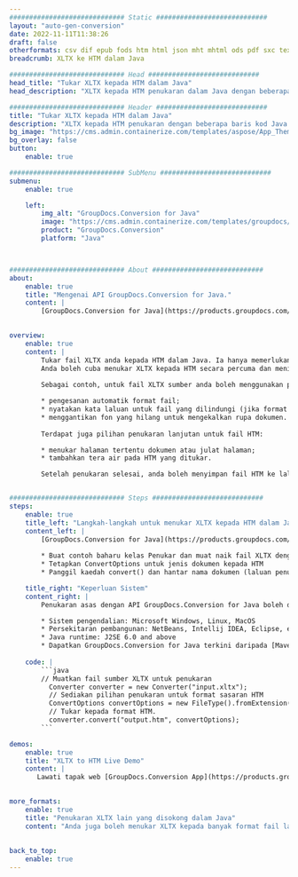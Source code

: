 ```yaml
---
############################# Static ############################
layout: "auto-gen-conversion"
date: 2022-11-11T11:38:26
draft: false
otherformats: csv dif epub fods htm html json mht mhtml ods pdf sxc tex tsv xlam xls xlsb xlsm xlsx xlt xltm xltx xml xps
breadcrumb: XLTX ke HTM dalam Java

############################# Head ############################
head_title: "Tukar XLTX kepada HTM dalam Java"
head_description: "XLTX kepada HTM penukaran dalam Java dengan beberapa baris kod. Tukar lebih 160 format fail menggunakan API penukaran dokumen GroupDocs untuk Java"

############################# Header ############################
title: "Tukar XLTX kepada HTM dalam Java"
description: "XLTX kepada HTM penukaran dengan beberapa baris kod Java."
bg_image: "https://cms.admin.containerize.com/templates/aspose/App_Themes/V3/images/bg/header1.png"
bg_overlay: false
button:
    enable: true

############################# SubMenu ############################
submenu:
    enable: true

    left:
        img_alt: "GroupDocs.Conversion for Java"
        image: "https://cms.admin.containerize.com/templates/groupdocs/images/product-logos/90x90-noborder/groupdocs-conversion-java.png"
        product: "GroupDocs.Conversion"
        platform: "Java"



############################# About ############################
about:
    enable: true
    title: "Mengenai API GroupDocs.Conversion for Java."
    content: |
        [GroupDocs.Conversion for Java](https://products.groupdocs.com/conversion/java/) ialah API penukaran format fail lanjutan untuk menukar antara imej popular dan format dokumen seperti Microsoft Office, OpenDocument, PDF, HTML, e-mel, CAD. dan banyak lagi dengan hanya beberapa baris kod. API asli secara automatik mengesan format dokumen asal dan menawarkan banyak pilihan untuk menyesuaikan dokumen yang ditukar. Bersama-sama dengan fungsi mengekstrak maklumat daripada dokumen, ia juga menyokong caching hasil penukaran ke cakera tempatan secara lalai. Walau bagaimanapun, sebarang jenis storan cache boleh disokong dengan melaksanakan antara muka yang sesuai - Amazon S3, Dropbox, Google Drive, Windows Azure, Reddis atau mana-mana yang lain.
    

overview:
    enable: true
    content: |
        Tukar fail XLTX anda kepada HTM dalam Java. Ia hanya memerlukan beberapa baris kod Java pada mana-mana platform pilihan anda, seperti Windows, Linux, macOS.
        Anda boleh cuba menukar XLTX kepada HTM secara percuma dan menilai kualiti hasil penukaran. Bersama-sama dengan skrip penukaran fail mudah, anda boleh mencuba pilihan yang lebih canggih untuk memuatkan fail sumber XLTX dan menyimpan output HTM. 
        
        Sebagai contoh, untuk fail XLTX sumber anda boleh menggunakan pilihan pemuatan berikut:

        * pengesanan automatik format fail;
        * nyatakan kata laluan untuk fail yang dilindungi (jika format fail menyokongnya);
        * menggantikan fon yang hilang untuk mengekalkan rupa dokumen.
        
        Terdapat juga pilihan penukaran lanjutan untuk fail HTM:

        * menukar halaman tertentu dokumen atau julat halaman;
        * tambahkan tera air pada HTM yang ditukar.

        Setelah penukaran selesai, anda boleh menyimpan fail HTM ke laluan fail setempat anda atau ke mana-mana storan pihak ketiga seperti FTP, Amazon S3, Google Drive, Dropbox dll. Sila ambil perhatian - untuk menukar XLTX kepada HTM, anda tidak perlu memasang sebarang perisian tambahan, seperti MS Office, Open Office, Adobe Acrobat Reader dsb.


############################# Steps ############################
steps:
    enable: true
    title_left: "Langkah-langkah untuk menukar XLTX kepada HTM dalam Java"
    content_left: |
        [GroupDocs.Conversion for Java](https://products.groupdocs.com/conversion/java/) membenarkan pembangun menukar fail XLTX kepada HTM dengan mudah dengan beberapa baris kod.
        
        * Buat contoh baharu kelas Penukar dan muat naik fail XLTX dengan laluan penuh
        * Tetapkan ConvertOptions untuk jenis dokumen kepada HTM
        * Panggil kaedah convert() dan hantar nama dokumen (laluan penuh) dan format (HTM) sebagai parameter

    title_right: "Keperluan Sistem"
    content_right: |
        Penukaran asas dengan API GroupDocs.Conversion for Java boleh dilakukan dengan hanya beberapa baris kod. API kami disokong pada semua platform dan sistem pengendalian utama. Sebelum melaksanakan kod di bawah, pastikan anda mempunyai prasyarat berikut dipasang pada sistem anda.

        * Sistem pengendalian: Microsoft Windows, Linux, MacOS
        * Persekitaran pembangunan: NetBeans, Intellij IDEA, Eclipse, etc.
        * Java runtime: J2SE 6.0 and above
        * Dapatkan GroupDocs.Conversion for Java terkini daripada [Maven](https://repository.groupdocs.com/webapp/#/artifacts/browse/tree/General/repo/com/groupdocs/groupdocs-conversion)
         
    code: |
        ```java    
        // Muatkan fail sumber XLTX untuk penukaran
          Converter converter = new Converter("input.xltx");
          // Sediakan pilihan penukaran untuk format sasaran HTM
          ConvertOptions convertOptions = new FileType().fromExtension("htm").getConvertOptions();
          // Tukar kepada format HTM.
          converter.convert("output.htm", convertOptions);
        ```

demos:
    enable: true
    title: "XLTX to HTM Live Demo"
    content: |
       Lawati tapak web [GroupDocs.Conversion App](https://products.groupdocs.app/conversion/family) kami dan cuba XLTX kepada HTM penukaran sekarang. Demo percuma mempunyai faedah berikut
          

more_formats:
    enable: true
    title: "Penukaran XLTX lain yang disokong dalam Java"
    content: "Anda juga boleh menukar XLTX kepada banyak format fail lain. Sila lihat senarai di bawah."
       
       
back_to_top:
    enable: true
---
```

